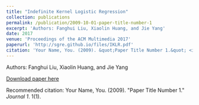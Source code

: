 ```yaml
---
title: "Indefinite Kernel Logistic Regression"
collection: publications
permalink: /publication/2009-10-01-paper-title-number-1
excerpt: 'Authors: Fanghui Liu, Xiaolin Huang, and Jie Yang'
date: 2017
venue: 'Proceedings of the ACM Multimedia 2017'
paperurl: 'http://sgre.github.io/files/IKLR.pdf'
citation: 'Your Name, You. (2009). &quot;Paper Title Number 1.&quot; <i>Journal 1</i>. 1(1).'
---
```

Authors: Fanghui Liu, Xiaolin Huang, and Jie Yang

[Download paper here](http://sgre.github.io/files/IKLR.pdf)

Recommended citation: Your Name, You. (2009). "Paper Title Number 1." <i>Journal 1</i>. 1(1).
